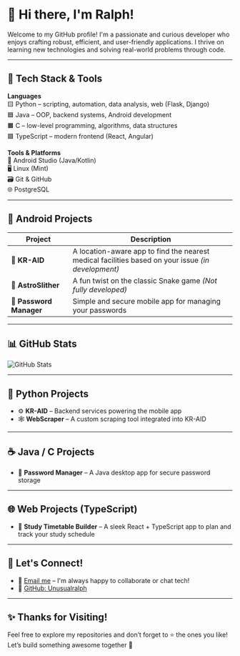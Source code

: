 # 👋 Hi there, I'm **Ralph**!

Welcome to my GitHub profile! I'm a passionate and curious developer who enjoys crafting robust, efficient, and user-friendly applications. I thrive on learning new technologies and solving real-world problems through code.

---

## 🚀 Tech Stack & Tools

**Languages**  
🟨 Python – scripting, automation, data analysis, web (Flask, Django)  
🟦 Java – OOP, backend systems, Android development  
🟧 C – low-level programming, algorithms, data structures  
🟪 TypeScript – modern frontend (React, Angular)

**Tools & Platforms**  
🧰 Android Studio (Java/Kotlin)  
🖥️ Linux (Mint)  
🗃️ Git & GitHub  
🌐 PostgreSQL

---

## 📱 Android Projects

| Project | Description |
|--------|-------------|
| 📍 **KR-AID** | A location-aware app to find the nearest medical facilities based on your issue *(in development)* |
| 🐍 **AstroSlither** | A fun twist on the classic Snake game *(Not fully developed)* |
| 🔐 **Password Manager** | Simple and secure mobile app for managing your passwords |

---

## 📊 GitHub Stats

![GitHub Stats](https://github-readme-stats.vercel.app/api?username=rr-ralefaso&show_icons=true&count_private=true&hide_title=true&hide=prs&theme=radical)

---

## 🐍 Python Projects

- ⚙️ **KR-AID** – Backend services powering the mobile app  
- 🕸️ **WebScraper** – A custom scraping tool integrated into KR-AID

---

## ☕ Java / C Projects

- 🔐 **Password Manager** – A Java desktop app for secure password storage

---

## 🌐 Web Projects (TypeScript)

- 📅 **Study Timetable Builder** – A sleek React + TypeScript app to plan and track your study schedule

---

## 🤝 Let's Connect!

- 📧 [Email me](mailto:ht3rawa6e@mozmail.com) – I'm always happy to collaborate or chat tech!
- 🐙 [GitHub: Unusualralph](https://github.com/Unusualralph)

---

## ✨ Thanks for Visiting!

Feel free to explore my repositories and don’t forget to ⭐ the ones you like!  
Let’s build something awesome together 🚀
